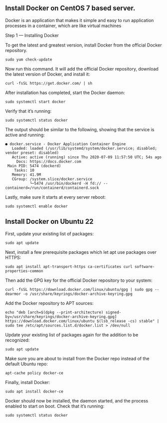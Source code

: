 ## Install Docker on CentOS 7 based server.

Docker is an application that makes it simple and easy to run application processes in a container, which are like virtual machines

Step 1 — Installing Docker

To get the latest and greatest version, install Docker from the official Docker repository.
```
sudo yum check-update
```
Now run this command. It will add the official Docker repository, download the latest version of Docker, and install it:
```
curl -fsSL https://get.docker.com/ | sh
```
After installation has completed, start the Docker daemon:
```
sudo systemctl start docker
```
Verify that it’s running:
```
sudo systemctl status docker
```
The output should be similar to the following, showing that the service is active and running:
```
● docker.service - Docker Application Container Engine
   Loaded: loaded (/usr/lib/systemd/system/docker.service; disabled; vendor preset: disabled)
   Active: active (running) since Thu 2020-07-09 11:57:50 UTC; 54s ago
     Docs: https://docs.docker.com
 Main PID: 5474 (dockerd)
    Tasks: 10
   Memory: 41.9M
   CGroup: /system.slice/docker.service
           └─5474 /usr/bin/dockerd -H fd:// --containerd=/run/containerd/containerd.sock
```
Lastly, make sure it starts at every server reboot:
```
sudo systemctl enable docker
```

## Install Docker on Ubuntu 22

First, update your existing list of packages:
```
sudo apt update
```
Next, install a few prerequisite packages which let apt use packages over HTTPS:
```
sudo apt install apt-transport-https ca-certificates curl software-properties-common
```
Then add the GPG key for the official Docker repository to your system:
```
curl -fsSL https://download.docker.com/linux/ubuntu/gpg | sudo gpg --dearmor -o /usr/share/keyrings/docker-archive-keyring.gpg
```
Add the Docker repository to APT sources:
```
echo "deb [arch=$(dpkg --print-architecture) signed-by=/usr/share/keyrings/docker-archive-keyring.gpg] https://download.docker.com/linux/ubuntu $(lsb_release -cs) stable" | sudo tee /etc/apt/sources.list.d/docker.list > /dev/null
```
Update your existing list of packages again for the addition to be recognized:
```
sudo apt update
```
Make sure you are about to install from the Docker repo instead of the default Ubuntu repo:
```
apt-cache policy docker-ce
```
Finally, install Docker:
```
sudo apt install docker-ce
```
Docker should now be installed, the daemon started, and the process enabled to start on boot. Check that it’s running:
```
sudo systemctl status docker
```

